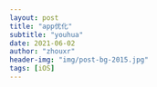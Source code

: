 ```yaml
---
layout: post
title: "app优化"
subtitle: "youhua"
date: 2021-06-02
author: "zhouxr"
header-img: "img/post-bg-2015.jpg"
tags: [iOS]
---
```

